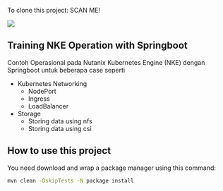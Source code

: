 To clone this project: SCAN ME!

<a href="www.qr-code-generator.com/" border="0" style="cursor:default" rel="nofollow"><img src="https://chart.googleapis.com/chart?cht=qr&chl=https%3A%2F%2Fgithub.com%2FdimMaryanto93%2Ftraining-nke-operation&chs=180x180&choe=UTF-8&chld=L|2"></a>

## Training NKE Operation with Springboot

Contoh Operasional pada Nutanix Kubernetes Engine (NKE) dengan Springboot untuk beberapa case seperti

- Kubernetes Networking
    - NodePort
    - Ingress
    - LoadBalancer
- Storage
    - Storing data using nfs
    - Storing data using csi

## How to use this project

You need download and wrap a package manager using this command:

```bash
mvn clean -DskipTests -N package install
```